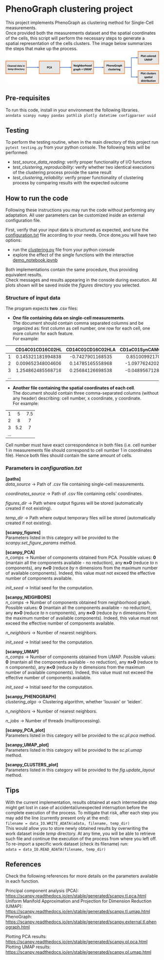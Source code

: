 # PhenoGraph clustering project  
This project implements PhenoGraph as clustering method for Single-Cell measurements.  
Once provided both the measurements dataset and the spatial coordinates of the cells, this script will perform the necessary steps to generate a spatial representation of the cells clusters.
The image below summarizes the steps that make up the process.
![workflow_representation](./assets/data_flow.png)  

## Pre-requisites  
To run this code, install in your environment the following libraries.  
`anndata scanpy numpy pandas pathlib plotly datetime configparser uuid`  
  
## Testing  
To perform the testing routine, when in the main directory of this project run `pytest testing.py` from your python console. The following tests will be performed:  
- *test_source_data_reading*: verify proper functionality of I/O functions  
- *test_clustering_reproducibility*: verify whether two identical executions of the clustering process provide the same result  
- *test_clustering_reliability*: verify proper functionality of clustering process by comparing results with the expected outcome  
  
## How to run the code  
Following these instructions you may run the code without performing any adaptation. All user parameters can be customized inside an external configuration file.  

First, verify that your input data is structured as expected, and tune the [configuration.txt](./configuration.txt) file according to your needs.
Once done,you will have two options:  
- run the [clustering.py](./clustering.py) file from your python console  
- explore the effect of the single functions with the interactive [demo_notebook.ipynb](./demo_notebook.ipynb)  

Both implementations contain the same procedure, thus providing equivalent results.  
Check messages and results appearing in the console during execution. All plots shown will be saved inside the *figures* directory you selected.  

### Structure of input data  
The program expects **two** .csv files:  
- **One file containing data on single-cell measurements**.  
The document should contain comma separated columns and be organized as: first column as cell number, one row for each cell, one more column for each feature.  
For example:  

|     | CD14C01CD16C02HL  | CD14C01CD16C02HLA | CD1aC01SynCAMC02RB | ... |
|:---:|:-----------------:|:-----------------:|:------------------:|:---:|
|  1  | 0.145321181994838 |  -0.7427901168535 |   0.8510099217044  |     |
|  2  | 0.009652348004606 |  0.14785165558968 |  -1.0977624202569  |     |
|  3  | 1.254862485568716 |  0.25684126698538 |  -0.0489567128639  |     |
| ... |                   |                   |                    |     |  

- **Another file containing the spatial coordinates of each cell**.  
The document should contain three comma-separated columns (without any header) describing: cell number, x coordinate, y coordinate.  
For example:  

|      |     |     |
|:----:|:---:|:---:|
|   1  |  5  | 7.5 |
|   2  |  8  |  7  |
|   3  | 5.2 |  7  |
|  ... |     |     |  

Cell number must have exact correspondence in both files (i.e. cell number 1 in measurements file should correspond to cell number 1 in coordinates file). Hence both files should contain the same amount of cells.  

### Parameters in *configuration.txt*  
**[paths]**  
*data_source* -> Path of .csv file containing single-cell measurements. 
 
*coordinates_source* -> Path of .csv file containing cells' coordinates.  

*figures_dir* -> Path where output figures will be stored (automatically created if not existing).  

*temp_dir* -> Path where output temporary files will be stored (automatically created if not existing). 
  
**[scanpy_figures]**  
Parameters listed in this category will be provided to the *scanpy.set_figure_params* method. 
  
**[scanpy_PCA]**  
*n_comps* -> Number of components obtained from PCA. Possible values: **0** (mantain all the components available - no reduction), any **n>0** (reduce *to* n components), any **n<0** (reduce *by* n dimensions from the maximum number of available components). Indeed, this value must not exceed the effective number of components available.  

*init_seed* -> Initial seed for the computation.  

**[scanpy_NEIGHBORS]**  
*n_comps* -> Number of components obtained from neighborhood graph. Possible values: **0** (mantain all the components available - no reduction), any **n>0** (reduce *to* n components), any **n<0** (reduce *by* n dimensions from the maximum number of available components). Indeed, this value must not exceed the effective number of components available.  

*n_neighbors* -> Number of nearest neighbors.  

*init_seed* -> Initial seed for the computation.  
  
**[scanpy_UMAP]**  
*n_comps* -> Number of components obtained from UMAP. Possible values: **0** (mantain all the components available - no reduction), any **n>0** (reduce *to* n components), any **n<0** (reduce *by* n dimensions from the maximum number of available components). Indeed, this value must not exceed the effective number of components available.  

*init_seed* -> Initial seed for the computation.  
  
**[scanpy_PHENOGRAPH]**  
*clustering_algo* -> Clustering algorithm, whether 'louvain' or 'leiden'.  

*n_neighbors* -> Number of nearest neighbors.  

*n_jobs* -> Number of threads (multiprocessing).  

**[scanpy_PCA_plot]**  
Parameters listed in this category will be provided to the *sc.pl.pca* method.  

**[scanpy_UMAP_plot]**  
Parameters listed in this category will be provided to the *sc.pl.umap* method. 
  
**[scanpy_CLUSTERS_plot]**  
Parameters listed in this category will be provided to the *fig.update_layout* method.  
   
## Tips  
With the current implementation, results obtained at each intermediate step might get lost in case of accidental/unexpected interruption before the complete execution of the process.
To mitigate that risk, after each step you may add the line (currently present only at the end):  
`filename = data_IO.WRITE_ADATA(adata, filename, temp_dir)`  
This would allow you to store newly obtained results by overwriting the work dataset inside *temp* directory. At any time, you will be able to retrieve such file and continue the execution of the process from where you left off.
To re-import a specific work dataset (check its filename) run:  
`adata = data_IO.READ_ADATA(filename, temp_dir)`
  
## References  
Check the following references for more details on the parameters available in each function.  

  
Principal component analysis (PCA):  
https://scanpy.readthedocs.io/en/stable/generated/scanpy.tl.pca.html
Uniform Manifold Approximation and Projection for Dimension Reduction (UMAP):  
https://scanpy.readthedocs.io/en/stable/generated/scanpy.tl.umap.html  
PhenoGraph:  
https://scanpy.readthedocs.io/en/stable/generated/scanpy.external.tl.phenograph.html

  
Plotting PCA results:  
https://scanpy.readthedocs.io/en/stable/generated/scanpy.pl.pca.html  
Plotting UMAP results:  
https://scanpy.readthedocs.io/en/stable/generated/scanpy.pl.umap.html